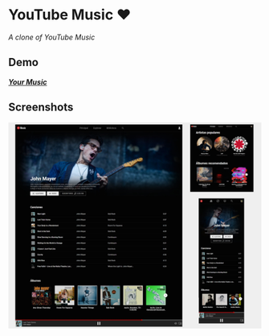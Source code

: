 #  YouTube Music ♥

_A clone of YouTube Music_

## Demo

_[**Your Music**](https://yourmusicjs.netlify.app/)_

## Screenshots

<img src="/src/assets/screenshots.jpg" width="700">
